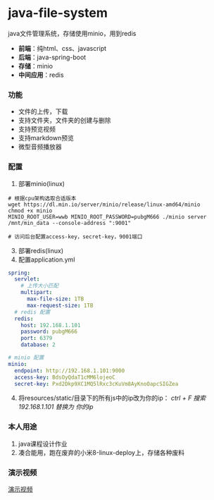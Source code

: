 # java-file-system
java文件管理系统，存储使用minio，用到redis

- **前端**：纯html、css、javascript
- **后端**：java-spring-boot
- **存储**：minio
- **中间应用**：redis

### 功能
- 文件的上传，下载
- 支持文件夹，文件夹的创建与删除
- 支持预览视频
- 支持markdown预览
- 微型音频播放器

### 配置
1. 部署minio(linux)
```shell
# 根据cpu架构选取合适版本
wget https://dl.min.io/server/minio/release/linux-amd64/minio
chmod +x minio
MINIO_ROOT_USER=wwb MINIO_ROOT_PASSWORD=pubgM666 ./minio server /mnt/min_data --console-address ":9001"

# 访问后台配置access-key，secret-key，9001端口
```
3. 部署redis(linux)
4. 配置application.yml
```yml
spring:
  servlet:
    # 上传大小匹配
    multipart:
      max-file-size: 1TB
      max-request-size: 1TB
  # redis 配置
  redis:
    host: 192.168.1.101
    password: pubgM666
    port: 6379
    database: 2

# minio 配置
minio:
  endpoint: http://192.168.1.101:9000
  access-key: BdsOyQdaT1cMM6lojeoC
  secret-key: Pxd2Dkp9XC1MQ5lRxc3cKuVm8AyKnoOapcSIGZea
```
4. 将resources/static/目录下的所有js中的ip改为你的ip：
   *ctrl + F 搜索192.168.1.101 替换为 你的ip*

### 本人用途
1. java课程设计作业
2. 凑合能用，跑在废弃的小米8-linux-deploy上，存储各种废料

### 演示视频
[演示视频](https://github.com/user-attachments/assets/297a11fe-beb6-4927-b00b-1525d4754d43)
